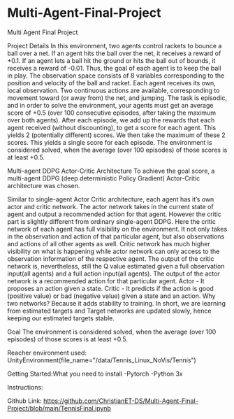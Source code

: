 # Multi-Agent-Final-Project
Multi Agent Final Project

Project Details
In this environment, two agents control rackets to bounce a ball over a net. If an agent hits the ball over the net, it receives a reward of +0.1. If an agent lets a ball hit the ground or hits the ball out of bounds, it receives a reward of -0.01. Thus, the goal of each agent is to keep the ball in play.
The observation space consists of 8 variables corresponding to the position and velocity of the ball and racket. Each agent receives its own, local observation. Two continuous actions are available, corresponding to movement toward (or away from) the net, and jumping.
The task is episodic, and in order to solve the environment, your agents must get an average score of +0.5 (over 100 consecutive episodes, after taking the maximum over both agents).
After each episode, we add up the rewards that each agent received (without discounting), to get a score for each agent. This yields 2 (potentially different) scores. We then take the maximum of these 2 scores.
This yields a single score for each episode.
The environment is considered solved, when the average (over 100 episodes) of those scores is at least +0.5.

Multi-agent DDPG Actor-Critic Architecture
To achieve the goal score, a multi-agent DDPG (deep deterministic Policy Gradient) Actor-Critic architecture was chosen.
 
Similar to single-agent Actor Critic architecture, each agent has it’s own actor and critic network. The actor network takes in the current state of agent and output a recommended action for that agent. However the critic part is slightly different from ordinary single-agent DDPG. Here the critic network of each agent has full visibility on the environment. It not only takes in the observation and action of that particular agent, but also observations and actions of all other agents as well. Critic network has much higher visibility on what is happening while actor network can only access to the observation information of the respective agent. The output of the critic network is, nevertheless, still the Q value estimated given a full observation input(all agents) and a full action input(all agents). The output of the actor network is a recommended action for that particular agent.
Actor - It proposes an action given a state.
Critic - It predicts if the action is good (positive value) or bad (negative value) given a state and an action.
Why two networks? Because it adds stability to training. In short, we are learning from estimated targets and Target networks are updated slowly, hence keeping our estimated targets stable.

Goal
The environment is considered solved, when the average (over 100 episodes) of those scores is at least +0.5.

Reacher environment  used: UnityEnvironment(file_name="/data/Tennis_Linux_NoVis/Tennis")

Getting Started:What you need to install 
-Pytorch
-Python 3x

Instructions:


Github Link:
https://github.com/ChristianET-DS/Multi-Agent-Final-Project/blob/main/TennisFinal.ipynb





